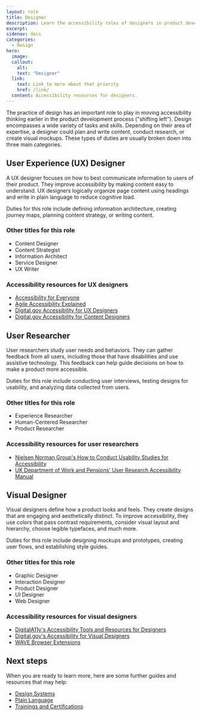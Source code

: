 ```yaml
---
layout: role
title: Designer
description: Learn the accessibility roles of designers in product development, including UX design, visual design, and user research.
excerpt: 
sidenav: docs
categories:
  - Design
hero:
  image: 
  callout:
    alt:
    text: "Designer"
  link:
    text: Link to more about that priority
    href: /link/
  content: Accessibility resources for designers.
---
```


The practice of design has an important role to play in moving accessibility thinking earlier in the product development process ("shifting left"). Design encompasses a wide variety of tasks and skills. Depending on their area of expertise, a designer could plan and write content, conduct research, or create visual mockups. These types of duties are usually broken down into three main categories.

## User Experience (UX) Designer

A UX designer focuses on how to best communicate information to users of their product. They improve accessibility by making content easy to understand. UX designers logically organize page content using headings and write in plain language to reduce cognitive load.  

Duties for this role include defining information architecture, creating journey maps, planning content strategy, or writing content. 

### Other titles for this role

* Content Designer
* Content Strategist
* Information Architect
* Service Designer
* UX Writer

### Accessibility resources for UX designers

* [Accessibility for Everyone](https://abookapart.com/products/accessibility-for-everyone)
* [Agile Accessibility Explained](https://www.amazon.com/Agile-Accessibility-Explained-sustainable-development/dp/1689182733/ref=sr_1_2?dchild=1&keywords=Agile+Accessibility+Explained&qid=1615337578&sr=8-2)
* [Digital.gov Accessibility for UX Designers](https://digital.gov/guides/accessibility-for-teams/ux-design/#content-start)
* [Digital.gov Accessibility for Content Designers](https://digital.gov/guides/accessibility-for-teams/content-design/#content-start)

## User Researcher

User researchers study user needs and behaviors. They can gather feedback from all users, including those that have disabilities and use assistive technology. This feedback can help guide decisions on how to make a product more accessible. 

Duties for this role include conducting user interviews, testing designs for usability, and analyzing data collected from users. 

### Other titles for this role

* Experience Researcher
* Human-Centered Researcher
* Product Researcher

### Accessibility resources for user researchers

* [Nielsen Norman Group's How to Conduct Usability Studies for Accessibility](https://www.nngroup.com/reports/how-to-conduct-usability-studies-accessibility/)
* [UK Department of Work and Pensions' User Research Accessibility Manual](https://accessibility-manual.dwp.gov.uk/guidance-for-your-job-role/user-researcher) 

## Visual Designer

Visual designers define how a product looks and feels. They create designs that are engaging and aesthetically distinct. To improve accessibility, they use colors that pass contrast requirements, consider visual layout and hierarchy, choose legible typefaces, and much more. 

Duties for this role include designing mockups and prototypes, creating user flows, and establishing style guides. 

### Other titles for this role

* Graphic Designer
* Interaction Designer
* Product Designer
* UI Designer
* Web Designer 

### Accessibility resources for visual designers

* [DigitalA11y's Accessibility Tools and Resources for Designers](https://www.digitala11y.com/accessibility-tools-and-resources-for-designers/)
* [Digital.gov's Accessibility for Visual Designers](https://digital.gov/guides/accessibility-for-teams/visual-design/#content-start)
* [WAVE Browser Extensions](https://wave.webaim.org/extension/)

## Next steps

When you are ready to learn more, here are some further guides and resources that may help:

* [Design Systems](https://accessibility.civicactions.com/guide/design)
* [Plain Language](https://accessibility.civicactions.com/guide/plain-language)
* [Trainings and Certifications](https://accessibility.civicactions.com/guide/training)

